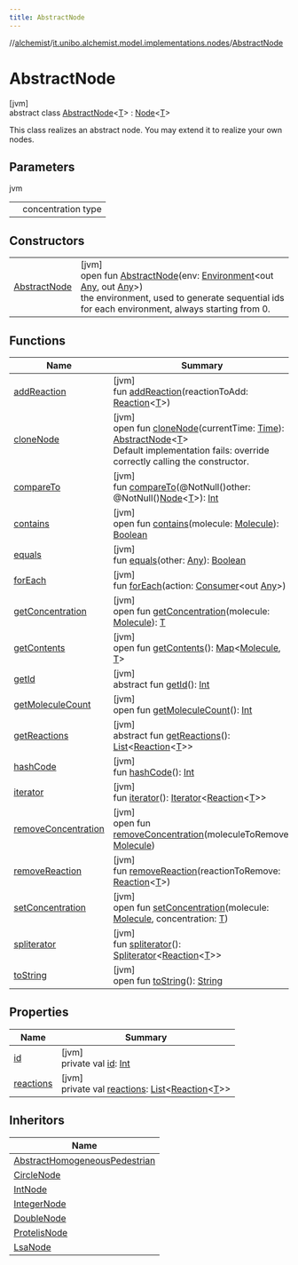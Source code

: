 ```yaml
---
title: AbstractNode
---
```

//[alchemist](../../../index.html)/[it.unibo.alchemist.model.implementations.nodes](../index.html)/[AbstractNode](index.html)



# AbstractNode



[jvm]\
abstract class [AbstractNode](index.html)<[T](index.html)> : [Node](../../it.unibo.alchemist.model.interfaces/-node/index.html)<[T](../../it.unibo.alchemist.model.implementations.layers/-step-layer/index.html)> 

This class realizes an abstract node. You may extend it to realize your own nodes.



## Parameters


jvm

| | |
|---|---|
| <T> | concentration type |



## Constructors


| | |
|---|---|
| [AbstractNode](-abstract-node.html) | [jvm]<br>open fun [AbstractNode](-abstract-node.html)(env: [Environment](../../it.unibo.alchemist.model.interfaces/-environment/index.html)<out [Any](https://kotlinlang.org/api/latest/jvm/stdlib/kotlin/-any/index.html), out [Any](https://kotlinlang.org/api/latest/jvm/stdlib/kotlin/-any/index.html)>)<br>the environment, used to generate sequential ids for each environment, always starting from 0. |


## Functions


| Name | Summary |
|---|---|
| [addReaction](add-reaction.html) | [jvm]<br>fun [addReaction](add-reaction.html)(reactionToAdd: [Reaction](../../it.unibo.alchemist.model.interfaces/-reaction/index.html)<[T](../../it.unibo.alchemist.model.implementations.layers/-step-layer/index.html)>) |
| [cloneNode](clone-node.html) | [jvm]<br>open fun [cloneNode](clone-node.html)(currentTime: [Time](../../it.unibo.alchemist.model.interfaces/-time/index.html)): [AbstractNode](index.html)<[T](../../it.unibo.alchemist.model.implementations.layers/-step-layer/index.html)><br>Default implementation fails: override correctly calling the constructor. |
| [compareTo](compare-to.html) | [jvm]<br>fun [compareTo](compare-to.html)(@NotNull()other: @NotNull()[Node](../../it.unibo.alchemist.model.interfaces/-node/index.html)<[T](../../it.unibo.alchemist.model.implementations.layers/-step-layer/index.html)>): [Int](https://kotlinlang.org/api/latest/jvm/stdlib/kotlin/-int/index.html) |
| [contains](contains.html) | [jvm]<br>open fun [contains](contains.html)(molecule: [Molecule](../../it.unibo.alchemist.model.interfaces/-molecule/index.html)): [Boolean](https://kotlinlang.org/api/latest/jvm/stdlib/kotlin/-boolean/index.html) |
| [equals](equals.html) | [jvm]<br>fun [equals](equals.html)(other: [Any](https://kotlinlang.org/api/latest/jvm/stdlib/kotlin/-any/index.html)): [Boolean](https://kotlinlang.org/api/latest/jvm/stdlib/kotlin/-boolean/index.html) |
| [forEach](for-each.html) | [jvm]<br>fun [forEach](for-each.html)(action: [Consumer](https://docs.oracle.com/javase/8/docs/api/java/util/function/Consumer.html)<out [Any](https://kotlinlang.org/api/latest/jvm/stdlib/kotlin/-any/index.html)>) |
| [getConcentration](get-concentration.html) | [jvm]<br>open fun [getConcentration](get-concentration.html)(molecule: [Molecule](../../it.unibo.alchemist.model.interfaces/-molecule/index.html)): [T](../../it.unibo.alchemist.model.implementations.layers/-step-layer/index.html) |
| [getContents](get-contents.html) | [jvm]<br>open fun [getContents](get-contents.html)(): [Map](https://docs.oracle.com/javase/8/docs/api/java/util/Map.html)<[Molecule](../../it.unibo.alchemist.model.interfaces/-molecule/index.html), [T](../../it.unibo.alchemist.model.implementations.layers/-step-layer/index.html)> |
| [getId](../../it.unibo.alchemist.model.interfaces/-node/get-id.html) | [jvm]<br>abstract fun [getId](../../it.unibo.alchemist.model.interfaces/-node/get-id.html)(): [Int](https://kotlinlang.org/api/latest/jvm/stdlib/kotlin/-int/index.html) |
| [getMoleculeCount](get-molecule-count.html) | [jvm]<br>open fun [getMoleculeCount](get-molecule-count.html)(): [Int](https://kotlinlang.org/api/latest/jvm/stdlib/kotlin/-int/index.html) |
| [getReactions](../../it.unibo.alchemist.model.interfaces/-node/get-reactions.html) | [jvm]<br>abstract fun [getReactions](../../it.unibo.alchemist.model.interfaces/-node/get-reactions.html)(): [List](https://docs.oracle.com/javase/8/docs/api/java/util/List.html)<[Reaction](../../it.unibo.alchemist.model.interfaces/-reaction/index.html)<[T](../../it.unibo.alchemist.model.implementations.layers/-step-layer/index.html)>> |
| [hashCode](hash-code.html) | [jvm]<br>fun [hashCode](hash-code.html)(): [Int](https://kotlinlang.org/api/latest/jvm/stdlib/kotlin/-int/index.html) |
| [iterator](iterator.html) | [jvm]<br>fun [iterator](iterator.html)(): [Iterator](https://docs.oracle.com/javase/8/docs/api/java/util/Iterator.html)<[Reaction](../../it.unibo.alchemist.model.interfaces/-reaction/index.html)<[T](../../it.unibo.alchemist.model.implementations.layers/-step-layer/index.html)>> |
| [removeConcentration](remove-concentration.html) | [jvm]<br>open fun [removeConcentration](remove-concentration.html)(moleculeToRemove: [Molecule](../../it.unibo.alchemist.model.interfaces/-molecule/index.html)) |
| [removeReaction](remove-reaction.html) | [jvm]<br>fun [removeReaction](remove-reaction.html)(reactionToRemove: [Reaction](../../it.unibo.alchemist.model.interfaces/-reaction/index.html)<[T](../../it.unibo.alchemist.model.implementations.layers/-step-layer/index.html)>) |
| [setConcentration](set-concentration.html) | [jvm]<br>open fun [setConcentration](set-concentration.html)(molecule: [Molecule](../../it.unibo.alchemist.model.interfaces/-molecule/index.html), concentration: [T](../../it.unibo.alchemist.model.implementations.layers/-step-layer/index.html)) |
| [spliterator](spliterator.html) | [jvm]<br>fun [spliterator](spliterator.html)(): [Spliterator](https://docs.oracle.com/javase/8/docs/api/java/util/Spliterator.html)<[Reaction](../../it.unibo.alchemist.model.interfaces/-reaction/index.html)<[T](../../it.unibo.alchemist.model.implementations.layers/-step-layer/index.html)>> |
| [toString](to-string.html) | [jvm]<br>open fun [toString](to-string.html)(): [String](https://docs.oracle.com/javase/8/docs/api/java/lang/String.html) |


## Properties


| Name | Summary |
|---|---|
| [id](id.html) | [jvm]<br>private val [id](id.html): [Int](https://kotlinlang.org/api/latest/jvm/stdlib/kotlin/-int/index.html) |
| [reactions](reactions.html) | [jvm]<br>private val [reactions](reactions.html): [List](https://docs.oracle.com/javase/8/docs/api/java/util/List.html)<[Reaction](../../it.unibo.alchemist.model.interfaces/-reaction/index.html)<[T](../../it.unibo.alchemist.model.implementations.layers/-step-layer/index.html)>> |


## Inheritors


| Name |
|---|
| [AbstractHomogeneousPedestrian](../-abstract-homogeneous-pedestrian/index.html) |
| [CircleNode](../-circle-node/index.html) |
| [IntNode](../-int-node/index.html) |
| [IntegerNode](../-integer-node/index.html) |
| [DoubleNode](../-double-node/index.html) |
| [ProtelisNode](../-protelis-node/index.html) |
| [LsaNode](../-lsa-node/index.html) |

